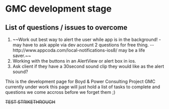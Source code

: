 <h1>GMC development stage</h1>
<h2>List of questions / issues to overcome</h2>
<ol>
<li>~~Work out best way to alert the user while app is in the background! - may have to ask apple via dev account 2 questions for free thing. -- http://www.appcoda.com/local-notifications-ios8/ may be a life saver.~~</li>
<li>Working with the buttons in an AlertView or alert box in ios.</li>
<li>Ask client if they have a 30second sound clip they would like as the alert sound? </li>
</ol>
<p>This is the development page for Boyd & Power Consulting Project GMC currently under work this page will just hold a list of tasks to complete and questions we come accross before we forget them ;)</p>

~~TEST STRIKETHROUGH~~